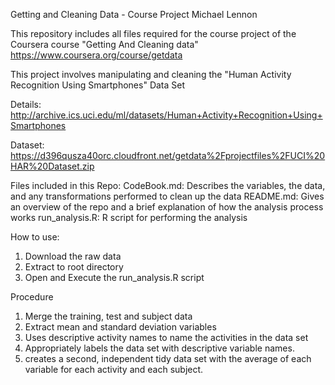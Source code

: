 
Getting and Cleaning Data - Course Project
Michael Lennon

This repository includes all files required for the course project of the Coursera course "Getting And Cleaning data"
https://www.coursera.org/course/getdata

This project involves manipulating and cleaning the "Human Activity Recognition Using Smartphones" Data Set

Details:
http://archive.ics.uci.edu/ml/datasets/Human+Activity+Recognition+Using+Smartphones 

Dataset: 
https://d396qusza40orc.cloudfront.net/getdata%2Fprojectfiles%2FUCI%20HAR%20Dataset.zip 


Files included in this Repo:
CodeBook.md: Describes the variables, the data, and any transformations performed to clean up the data
README.md: Gives an overview of the repo and a brief explanation of how the analysis process works
run_analysis.R: R script for performing the analysis


How to use:
1) Download the raw data
2) Extract to root directory
3) Open and Execute the run_analysis.R script

Procedure
1) Merge the training, test and subject data
2) Extract mean and standard deviation variables
3) Uses descriptive activity names to name the activities in the data set
4) Appropriately labels the data set with descriptive variable names. 
5) creates a second, independent tidy data set with the average of each variable for each activity and each subject.
